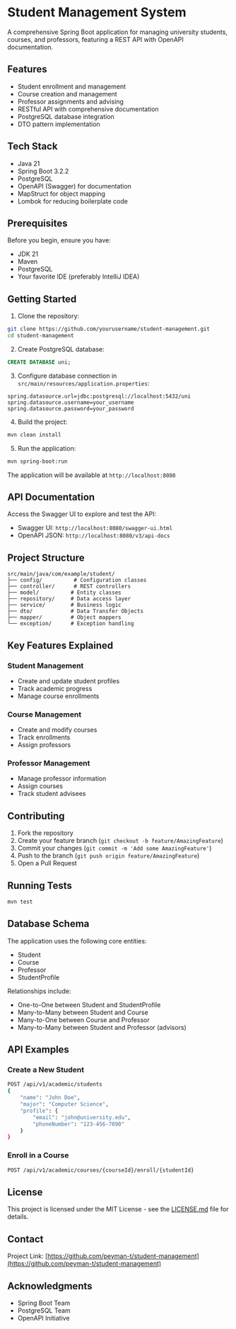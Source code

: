 # Student Management System

A comprehensive Spring Boot application for managing university students, courses, and professors, featuring a REST API with OpenAPI documentation.

## Features

- Student enrollment and management
- Course creation and management
- Professor assignments and advising
- RESTful API with comprehensive documentation
- PostgreSQL database integration
- DTO pattern implementation

## Tech Stack

- Java 21
- Spring Boot 3.2.2
- PostgreSQL
- OpenAPI (Swagger) for documentation
- MapStruct for object mapping
- Lombok for reducing boilerplate code

## Prerequisites

Before you begin, ensure you have:
- JDK 21
- Maven
- PostgreSQL
- Your favorite IDE (preferably IntelliJ IDEA)

## Getting Started

1. Clone the repository:
```bash
git clone https://github.com/yourusername/student-management.git
cd student-management
```

2. Create PostgreSQL database:
```sql
CREATE DATABASE uni;
```

3. Configure database connection in `src/main/resources/application.properties`:
```properties
spring.datasource.url=jdbc:postgresql://localhost:5432/uni
spring.datasource.username=your_username
spring.datasource.password=your_password
```

4. Build the project:
```bash
mvn clean install
```

5. Run the application:
```bash
mvn spring-boot:run
```

The application will be available at `http://localhost:8080`

## API Documentation

Access the Swagger UI to explore and test the API:
- Swagger UI: `http://localhost:8080/swagger-ui.html`
- OpenAPI JSON: `http://localhost:8080/v3/api-docs`

## Project Structure

```
src/main/java/com/example/student/
├── config/          # Configuration classes
├── controller/      # REST controllers
├── model/          # Entity classes
├── repository/     # Data access layer
├── service/        # Business logic
├── dto/            # Data Transfer Objects
├── mapper/         # Object mappers
└── exception/      # Exception handling
```

## Key Features Explained

### Student Management
- Create and update student profiles
- Track academic progress
- Manage course enrollments

### Course Management
- Create and modify courses
- Track enrollments
- Assign professors

### Professor Management
- Manage professor information
- Assign courses
- Track student advisees

## Contributing

1. Fork the repository
2. Create your feature branch (`git checkout -b feature/AmazingFeature`)
3. Commit your changes (`git commit -m 'Add some AmazingFeature'`)
4. Push to the branch (`git push origin feature/AmazingFeature`)
5. Open a Pull Request

## Running Tests

```bash
mvn test
```

## Database Schema

The application uses the following core entities:
- Student
- Course
- Professor
- StudentProfile

Relationships include:
- One-to-One between Student and StudentProfile
- Many-to-Many between Student and Course
- Many-to-One between Course and Professor
- Many-to-Many between Student and Professor (advisors)

## API Examples

### Create a New Student
```bash
POST /api/v1/academic/students
{
    "name": "John Doe",
    "major": "Computer Science",
    "profile": {
        "email": "john@university.edu",
        "phoneNumber": "123-456-7890"
    }
}
```

### Enroll in a Course
```bash
POST /api/v1/academic/courses/{courseId}/enroll/{studentId}
```

## License

This project is licensed under the MIT License - see the [LICENSE.md](LICENSE.md) file for details.

## Contact

Project Link: [https://github.com/peyman-t/student-management](https://github.com/peyman-t/student-management)

## Acknowledgments

- Spring Boot Team
- PostgreSQL Team
- OpenAPI Initiative
